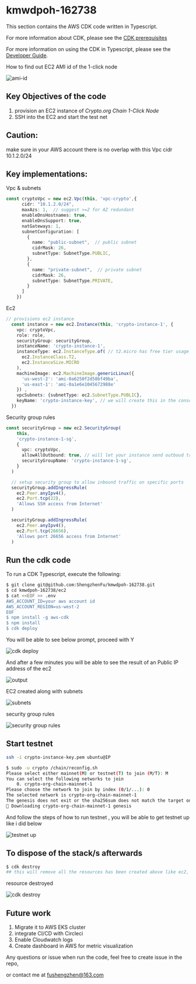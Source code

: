 # kmwdpoh-162738

This section contains the AWS CDK code written in Typescript. 

For more information about CDK, please see the [CDK prerequisites](https://docs.aws.amazon.com/cdk/latest/guide/work-with.html#work-with-prerequisites)

For more information on using the CDK in Typescript, please see the [Developer Guide](https://docs.aws.amazon.com/cdk/latest/guide/work-with-cdk-typescript.html). 



How to find out EC2 AMI id of the 1-click node

![ami-id](https://github.com/ShengzhenFu/kmwdpoh-162738/raw/main/images/ec2-ami-id.jpg)



## Key Objectives of the code

1. provision an EC2 instance of *Crypto.org Chain 1-Click Node*
2. SSH into the EC2 and start the test net



## Caution:

  make sure in your AWS account there is no overlap with this Vpc cidr 10.1.2.0/24

## Key implementations:

Vpc & subnets

```typescript
const cryptoVpc = new ec2.Vpc(this, 'vpc-crypto',{
      cidr: "10.1.2.0/24",
      maxAzs: 1,  // suggest >=2 for AZ redundant
      enableDnsHostnames: true,
      enableDnsSupport: true,
      natGateways: 1,
      subnetConfiguration: [
        {
          name: "public-subnet",  // public subnet
          cidrMask: 26,
          subnetType: SubnetType.PUBLIC,
        },
        {
          name: "private-subnet",  // private subnet
          cidrMask: 26,
          subnetType: SubnetType.PRIVATE,
        }
      ]
    })
```

Ec2

```typescript
// provisions ec2 instance
  const instance = new ec2.Instance(this, 'crypto-instance-1', {
    vpc: cryptoVpc,
    role: role,
    securityGroup: securityGroup,
    instanceName: 'crypto-instance-1',
    instanceType: ec2.InstanceType.of( // t2.micro has free tier usage in aws
      ec2.InstanceClass.T2,
      ec2.InstanceSize.MICRO
    ),
    machineImage: ec2.MachineImage.genericLinux({
      'us-west-2': 'ami-0a6250f2d58bf49ba',
      'us-east-1': 'ami-0a1e6e1045672988e'
    }) ,
    vpcSubnets: {subnetType: ec2.SubnetType.PUBLIC},
    keyName: 'crypto-instance-key', // we will create this in the console before we deploy
  })
```

Security group rules

```typescript
const securityGroup = new ec2.SecurityGroup(
    this,
    'crypto-instance-1-sg',
    {
      vpc: cryptoVpc,
      allowAllOutbound: true, // will let your instance send outboud traffic
      securityGroupName: 'crypto-instance-1-sg',
    }
  )

  // setup security group to allow inbound traffic on specific ports
  securityGroup.addIngressRule(
    ec2.Peer.anyIpv4(),
    ec2.Port.tcp(22),
    'Allows SSH access from Internet'
  )

  securityGroup.addIngressRule(
    ec2.Peer.anyIpv4(),
    ec2.Port.tcp(26656),
    'Allows port 26656 access from Internet'
  )
```



## Run the cdk code

To run a CDK Typescript, execute the following:

```bash
$ git clone git@github.com:ShengzhenFu/kmwdpoh-162738.git
$ cd kmwdpoh-162738/ec2
$ cat <<EOF >> .env
AWS_ACCOUNT_ID=your aws account id
AWS_ACCOUNT_REGION=us-west-2
EOF 
$ npm install -g aws-cdk
$ npm install
$ cdk deploy
```

You will be able to see below prompt, proceed with Y

![cdk deploy](https://github.com/ShengzhenFu/kmwdpoh-162738/raw/main/images/ec2-deploy.png)

And after a few minutes you will be able to see the result of an Public IP address of the ec2

![output](https://github.com/ShengzhenFu/kmwdpoh-162738/raw/main/images/ec2-deployed.jpg)

EC2 created along with subnets 

![subnets](https://github.com/ShengzhenFu/kmwdpoh-162738/raw/main/images/ec2-subnets.jpg)

security group rules

![security group rules](https://github.com/ShengzhenFu/kmwdpoh-162738/raw/main/images/ec2-sg.jpg)

## Start testnet

```bash
ssh -i crypto-instance-key.pem ubuntu@IP
```

```bash
$ sudo -u crypto /chain/reconfig.sh
Please select either mainnet(M) or testnet(T) to join (M/T): M
You can select the following networks to join
	0. crypto-org-chain-mainnet-1
Please choose the network to join by index (0/1/...): 0
The selected network is crypto-org-chain-mainnet-1
The genesis does not exit or the sha256sum does not match the target one. Download the target genesis from github.
💾 Downloading crypto-org-chain-mainnet-1 genesis
```

And follow the steps of how to run testnet , you will be able to get testnet up like i did below

![testnet up](https://github.com/ShengzhenFu/kmwdpoh-162738/raw/main/images/ec2-testNet-started.jpg)



## To dispose of the stack/s afterwards

```bash
$ cdk destroy
## this will remove all the resources has been created above like ec2, subnets, security groups, etc
```

resource destroyed

![cdk destroy](https://github.com/ShengzhenFu/kmwdpoh-162738/raw/main/images/ec2-destroy.jpg)



## Future work

1. Migrate it to AWS EKS cluster 
2. integrate CI/CD with Circleci
3. Enable Cloudwatch logs
4. Create dashboard in AWS for metric visualization



Any questions or issue when run the code, feel free to create issue in the repo,

or contact me at fushengzhen@163.com
